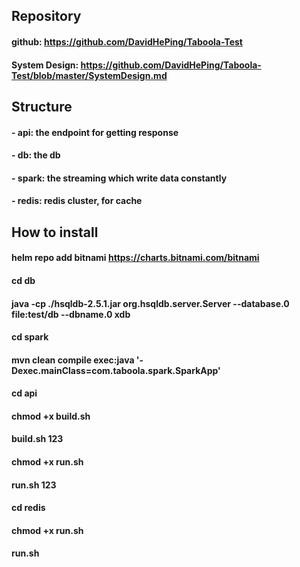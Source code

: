 ## Repository
#### github: https://github.com/DavidHePing/Taboola-Test
#### System Design: https://github.com/DavidHePing/Taboola-Test/blob/master/SystemDesign.md

## Structure
#### - api: the endpoint for getting response
#### - db: the db
#### - spark: the streaming which write data constantly
#### - redis: redis cluster, for cache

## How to install
#### helm repo add bitnami https://charts.bitnami.com/bitnami
#### cd db
#### java -cp ./hsqldb-2.5.1.jar org.hsqldb.server.Server --database.0 file:test/db --dbname.0 xdb
#### cd spark
#### mvn clean compile exec:java '-Dexec.mainClass=com.taboola.spark.SparkApp'
#### cd api
#### chmod +x build.sh 
#### build.sh 123
#### chmod +x run.sh
#### run.sh 123
#### cd redis
#### chmod +x run.sh
#### run.sh